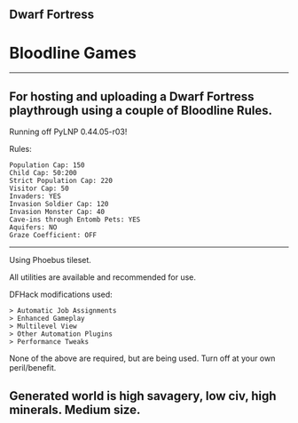 ## Dwarf Fortress

# Bloodline Games

---

## For hosting and uploading a Dwarf Fortress playthrough using a couple of Bloodline Rules.

Running off PyLNP 0.44.05-r03!

Rules:
```
Population Cap: 150
Child Cap: 50:200
Strict Population Cap: 220
Visitor Cap: 50
Invaders: YES
Invasion Soldier Cap: 120
Invasion Monster Cap: 40
Cave-ins through Entomb Pets: YES
Aquifers: NO
Graze Coefficient: OFF
```
---

Using Phoebus tileset.

All utilities are available and recommended for use.

DFHack modifications used:
```
> Automatic Job Assignments
> Enhanced Gameplay
> Multilevel View
> Other Automation Plugins
> Performance Tweaks
```

None of the above are required, but are being used. Turn off at your own peril/benefit.

Generated world is high savagery, low civ, high minerals. Medium size.
---
